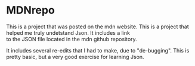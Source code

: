 # MDNrepo

This is a project that was posted on the mdn website. This is a project that helped me truly undetstand Json. It includes a link<br>
to the JSON file located in the mdn github repository. 

It includes several re-edits that I had to make, due to "de-bugging". This is pretty basic, but a very good exercise for learning
Json. 
